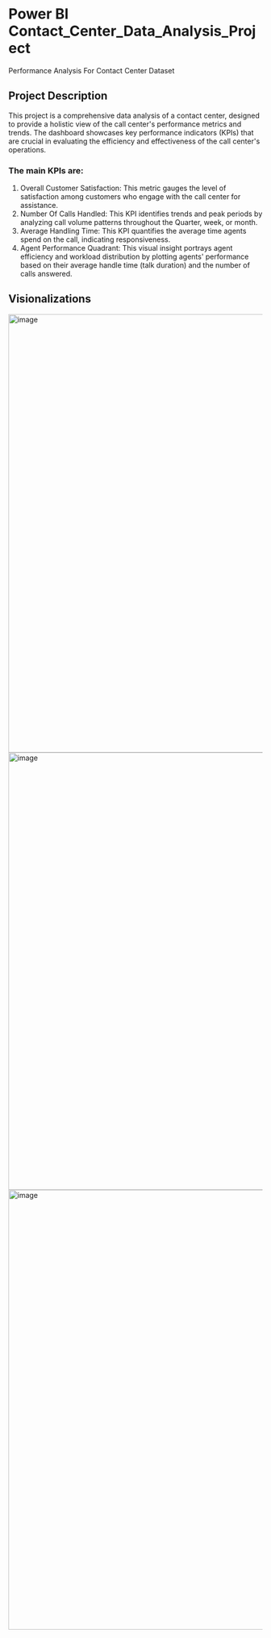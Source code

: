 # Power BI Contact_Center_Data_Analysis_Project
Performance Analysis For Contact Center Dataset 
## Project Description
This project is a comprehensive data analysis of a contact center, designed to provide a holistic view of the call center's performance metrics and trends. The dashboard showcases key performance indicators (KPIs) that are crucial in evaluating the efficiency and effectiveness of the call center's operations.

### The main KPIs are:

1. Overall Customer Satisfaction: This metric gauges the level of satisfaction among customers who engage with the call center for assistance.
2. Number Of Calls Handled: This KPI identifies trends and peak periods by analyzing call volume patterns throughout the Quarter, week, or month.
3. Average Handling Time: This KPI quantifies the average time agents spend on the call, indicating responsiveness.
4. Agent Performance Quadrant: This visual insight portrays agent efficiency and workload distribution by plotting agents' performance based on their average handle time (talk duration) and the number of calls answered.

## Visionalizations 
<img width="870" alt="image" src="https://github.com/Mohamed6899/Contact_Center_Data_Analysis_Project-/assets/126211110/5091cc84-0ce4-4527-8eba-84ea0d944cc8">

<img width="868" alt="image" src="https://github.com/Mohamed6899/Contact_Center_Data_Analysis_Project-/assets/126211110/427632f4-bb93-4dcd-8c88-b78b72b86f49">

<img width="873" alt="image" src="https://github.com/Mohamed6899/Contact_Center_Data_Analysis_Project-/assets/126211110/24ec5630-1fa4-4a1e-b98e-07454d283b07">


